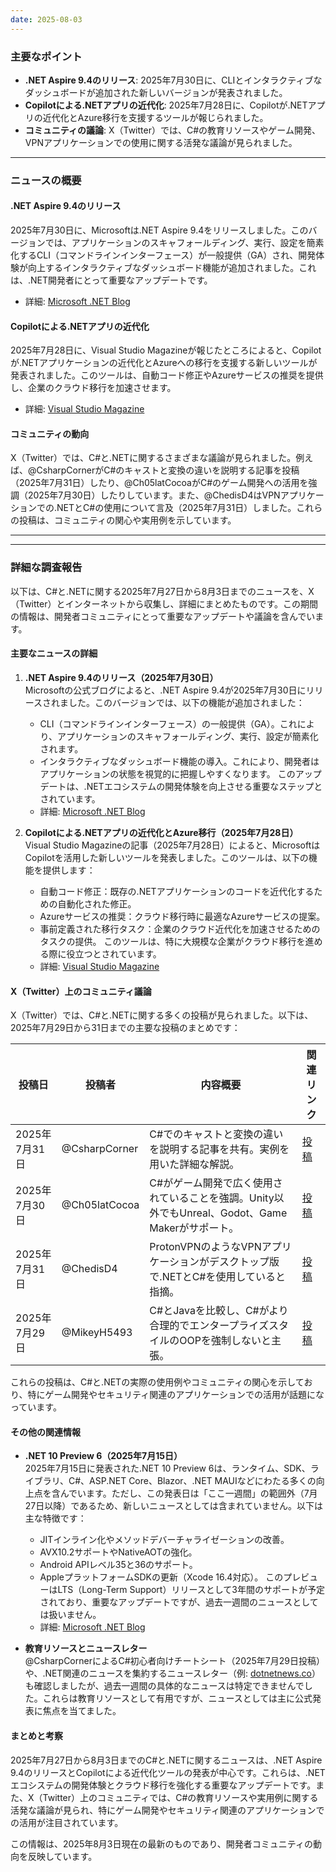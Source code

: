```yaml
---
date: 2025-08-03
---
```


### 主要なポイント
- **.NET Aspire 9.4のリリース**: 2025年7月30日に、CLIとインタラクティブなダッシュボードが追加された新しいバージョンが発表されました。
- **Copilotによる.NETアプリの近代化**: 2025年7月28日に、Copilotが.NETアプリの近代化とAzure移行を支援するツールが報じられました。
- **コミュニティの議論**: X（Twitter）では、C#の教育リソースやゲーム開発、VPNアプリケーションでの使用に関する活発な議論が見られました。

---

### ニュースの概要
#### .NET Aspire 9.4のリリース
2025年7月30日に、Microsoftは.NET Aspire 9.4をリリースしました。このバージョンでは、アプリケーションのスキャフォールディング、実行、設定を簡素化するCLI（コマンドラインインターフェース）が一般提供（GA）され、開発体験が向上するインタラクティブなダッシュボード機能が追加されました。これは、.NET開発者にとって重要なアップデートです。  
- 詳細: [Microsoft .NET Blog](https://devblogs.microsoft.com/dotnet/announcing-aspire-9-4/)

#### Copilotによる.NETアプリの近代化
2025年7月28日に、Visual Studio Magazineが報じたところによると、Copilotが.NETアプリケーションの近代化とAzureへの移行を支援する新しいツールが発表されました。このツールは、自動コード修正やAzureサービスの推奨を提供し、企業のクラウド移行を加速させます。  
- 詳細: [Visual Studio Magazine](https://visualstudiomagazine.com/Articles/2025/07/28/Copilot-Tackles-NET-App-Modernization-and-Migration-to-Azure-in-Visual-Studio-Tool.aspx)

#### コミュニティの動向
X（Twitter）では、C#と.NETに関するさまざまな議論が見られました。例えば、@CsharpCornerがC#のキャストと変換の違いを説明する記事を投稿（2025年7月31日）したり、@Ch05latCocoaがC#のゲーム開発への活用を強調（2025年7月30日）したりしています。また、@ChedisD4はVPNアプリケーションでの.NETとC#の使用について言及（2025年7月31日）しました。これらの投稿は、コミュニティの関心や実用例を示しています。

---

---

### 詳細な調査報告

以下は、C#と.NETに関する2025年7月27日から8月3日までのニュースを、X（Twitter）とインターネットから収集し、詳細にまとめたものです。この期間の情報は、開発者コミュニティにとって重要なアップデートや議論を含んでいます。

#### 主要なニュースの詳細

1. **.NET Aspire 9.4のリリース（2025年7月30日）**  
   Microsoftの公式ブログによると、.NET Aspire 9.4が2025年7月30日にリリースされました。このバージョンでは、以下の機能が追加されました：
   - CLI（コマンドラインインターフェース）の一般提供（GA）。これにより、アプリケーションのスキャフォールディング、実行、設定が簡素化されます。
   - インタラクティブなダッシュボード機能の導入。これにより、開発者はアプリケーションの状態を視覚的に把握しやすくなります。
   このアップデートは、.NETエコシステムの開発体験を向上させる重要なステップとされています。  
   - 詳細: [Microsoft .NET Blog](https://devblogs.microsoft.com/dotnet/announcing-aspire-9-4/)

2. **Copilotによる.NETアプリの近代化とAzure移行（2025年7月28日）**  
   Visual Studio Magazineの記事（2025年7月28日）によると、MicrosoftはCopilotを活用した新しいツールを発表しました。このツールは、以下の機能を提供します：
   - 自動コード修正：既存の.NETアプリケーションのコードを近代化するための自動化された修正。
   - Azureサービスの推奨：クラウド移行時に最適なAzureサービスの提案。
   - 事前定義された移行タスク：企業のクラウド近代化を加速させるためのタスクの提供。
   このツールは、特に大規模な企業がクラウド移行を進める際に役立つとされています。  
   - 詳細: [Visual Studio Magazine](https://visualstudiomagazine.com/Articles/2025/07/28/Copilot-Tackles-NET-App-Modernization-and-Migration-to-Azure-in-Visual-Studio-Tool.aspx)

#### X（Twitter）上のコミュニティ議論

X（Twitter）では、C#と.NETに関する多くの投稿が見られました。以下は、2025年7月29日から31日までの主要な投稿のまとめです：

| 投稿日       | 投稿者         | 内容概要                                                                 | 関連リンク                                      |
|--------------|----------------|--------------------------------------------------------------------------|-----------------------------------------------|
| 2025年7月31日 | @CsharpCorner  | C#でのキャストと変換の違いを説明する記事を共有。実例を用いた詳細な解説。 | [投稿](https://twitter.com/CsharpCorner/status/1950870933356343722) |
| 2025年7月30日 | @Ch05latCocoa  | C#がゲーム開発で広く使用されていることを強調。Unity以外でもUnreal、Godot、Game Makerがサポート。 | [投稿](https://twitter.com/Ch05latCocoa/status/1950722795136303607) |
| 2025年7月31日 | @ChedisD4     | ProtonVPNのようなVPNアプリケーションがデスクトップ版で.NETとC#を使用していると指摘。 | [投稿](https://twitter.com/ChedisD4/status/1950915018431623579)     |
| 2025年7月29日 | @MikeyH5493   | C#とJavaを比較し、C#がより合理的でエンタープライズスタイルのOOPを強制しないと主張。 | [投稿](https://twitter.com/MikeyH5493/status/1950251881135010129)   |

これらの投稿は、C#と.NETの実際の使用例やコミュニティの関心を示しており、特にゲーム開発やセキュリティ関連のアプリケーションでの活用が話題になっています。

#### その他の関連情報

- **.NET 10 Preview 6（2025年7月15日）**  
  2025年7月15日に発表された.NET 10 Preview 6は、ランタイム、SDK、ライブラリ、C#、ASP.NET Core、Blazor、.NET MAUIなどにわたる多くの向上点を含んでいます。ただし、この発表日は「ここ一週間」の範囲外（7月27日以降）であるため、新しいニュースとしては含まれていません。以下は主な特徴です：
  - JITインライン化やメソッドデバーチャライゼーションの改善。
  - AVX10.2サポートやNativeAOTの強化。
  - Android APIレベル35と36のサポート。
  - AppleプラットフォームSDKの更新（Xcode 16.4対応）。
  このプレビューはLTS（Long-Term Support）リリースとして3年間のサポートが予定されており、重要なアップデートですが、過去一週間のニュースとしては扱いません。  
  - 詳細: [Microsoft .NET Blog](https://devblogs.microsoft.com/dotnet/dotnet-10-preview-6/)

- **教育リソースとニュースレター**  
  @CsharpCornerによるC#初心者向けチートシート（2025年7月29日投稿）や、.NET関連のニュースを集約するニュースレター（例: [dotnetnews.co](https://www.dotnetnews.co/)）も確認しましたが、過去一週間の具体的なニュースは特定できませんでした。これらは教育リソースとして有用ですが、ニュースとしては主に公式発表に焦点を当てました。

#### まとめと考察

2025年7月27日から8月3日までのC#と.NETに関するニュースは、.NET Aspire 9.4のリリースとCopilotによる近代化ツールの発表が中心です。これらは、.NETエコシステムの開発体験とクラウド移行を強化する重要なアップデートです。また、X（Twitter）上のコミュニティでは、C#の教育リソースや実用例に関する活発な議論が見られ、特にゲーム開発やセキュリティ関連のアプリケーションでの活用が注目されています。

この情報は、2025年8月3日現在の最新のものであり、開発者コミュニティの動向を反映しています。
